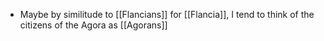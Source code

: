 - Maybe by similitude to [[Flancians]] for [[Flancia]], I tend to think of the citizens of the Agora as [[Agorans]]
